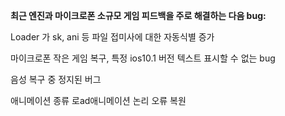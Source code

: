 **최근 엔진과 마이크로폰 소규모 게임 피드백을 주로 해결하는 다음 bug:**

Loader 가 sk, ani 등 파일 접미사에 대한 자동식별 증가

마이크로폰 작은 게임 복구, 특정 ios10.1 버전 텍스트 표시할 수 없는 bug

음성 복구 중 정지된 버그

애니메이션 종류 로ad애니메이션 논리 오류 복원


